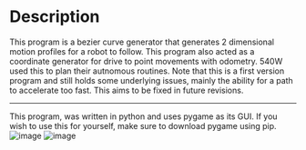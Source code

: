 <h1>Description</h1>
This program is a bezier curve generator that generates 2 dimensional motion profiles for a robot to follow. This program also acted as a coordinate generator for drive to point movements with odometry. 540W used this to plan their autnomous routines. Note that this is a first version program and still holds some underlying issues, mainly the ability for a path to accelerate too fast. This aims to be fixed in future revisions.
<hr></hr>

This program, was written in python and uses pygame as its GUI. If you wish to use this for yourself, make sure to download pygame using pip.
![image](https://github.com/arrana16/path-generator/assets/69128309/2e5ecece-0289-4f2d-bcc9-d29580510765)
![image](https://github.com/arrana16/path-generator/assets/69128309/5d6c79e6-cbe6-4075-8dbb-94b1834f429b)
